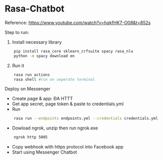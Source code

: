 # Rasa-Chatbot
Reference: https://www.youtube.com/watch?v=hqkfHK7-O08&t=852s

Step to run:

1. Install necessary library

```bash
	pip install rasa_core sklearn_crfsuite spacy rasa_nlu
	python -m spacy download en
```

2. Run it

```bash
	rasa run actions 
	rasa shell #run on seperate terminal
```

Deploy on Messenger

- Create page & app: ĐA HTTT
- Get app secret, page token & paste to credentials.yml
- Run

```bash
	rasa run --endpoints endpoints.yml --credentials credentials.yml
```

- Dowload ngrok, unzip then run ngrok.exe

```bash
	ngrok http 5005
```

- Copy webhook with https protocol into Facebook app
- Start using Messenger Chatbot
